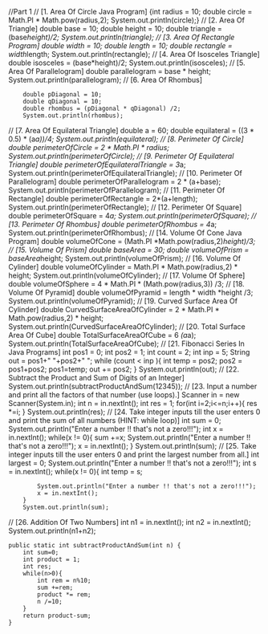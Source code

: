 //Part 1
//        [1. Area Of Circle Java Program]
        {int radius = 10;
        double circle =  Math.PI * Math.pow(radius,2);
        System.out.println(circle);}
//        [2. Area Of Triangle]
        double base = 10;
        double height = 10;
        double triangle = (base*height)/2;
        System.out.println(triangle);
//        [3. Area Of Rectangle Program]
        double width = 10;
        double length = 10;
        double rectangle = width*length;
        System.out.println(rectangle);
//        [4. Area Of Isosceles Triangle]
        double isosceles = (base*height)/2;
        System.out.println(isosceles);
//        [5. Area Of Parallelogram]
        double parallelogram = base * height;
        System.out.println(parallelogram);
//        [6. Area Of Rhombus]

        double pDiagonal = 10;
        double qDiagonal = 10;
        double rhombus = (pDiagonal * qDiagonal) /2;
        System.out.println(rhombus);
//        [7. Area Of Equilateral Triangle]
        double a = 60;
        double equilateral = ((3 * 0.5) * (a*a))/4;
        System.out.println(equilateral);
//        [8. Perimeter Of Circle]
        double perimeterOfCircle = 2 * Math.PI * radius;
        System.out.println(perimeterOfCircle);
//        [9. Perimeter Of Equilateral Triangle]
        double perimeterOfEquilateralTriangle = 3*a;
        System.out.println(perimeterOfEquilateralTriangle);
//        [10. Perimeter Of Parallelogram]
        double perimeterOfParallelogram = 2 * (a+base);
        System.out.println(perimeterOfParallelogram);
//        [11. Perimeter Of Rectangle]
        double perimeterOfRectangle = 2*(a+length);
        System.out.println(perimeterOfRectangle);
//        [12. Perimeter Of Square]
        double perimeterOfSquare = 4*a;
        System.out.println(perimeterOfSquare);
//        [13. Perimeter Of Rhombus]
        double perimeterOfRhombus = 4*a;
        System.out.println(perimeterOfRhombus);
//        [14. Volume Of Cone Java Program]
        double volumeOfCone = (Math.PI *Math.pow(radius,2)*height)/3;
//        [15. Volume Of Prism]
        double baseArea = 30;
        double volumeOfPrism = baseArea*height;
        System.out.println(volumeOfPrism);
//        [16. Volume Of Cylinder]
        double volumeOfCylinder = Math.PI * Math.pow(radius,2) * height;
        System.out.println(volumeOfCylinder);
//        [17. Volume Of Sphere]
        double volumeOfSphere = 4 * Math.PI * (Math.pow(radius,3)) /3;
//        [18. Volume Of Pyramid]
        double volumeOfPyramid = length * width *height /3;
        System.out.println(volumeOfPyramid);
//        [19. Curved Surface Area Of Cylinder]
        double CurvedSurfaceAreaOfCylinder = 2 * Math.PI * Math.pow(radius,2) * height;
        System.out.println(CurvedSurfaceAreaOfCylinder);
//        [20. Total Surface Area Of Cube]
        double TotalSurfaceAreaOfCube = 6  *(a*a);
        System.out.println(TotalSurfaceAreaOfCube);
//        [21. Fibonacci Series In Java Programs]
        int pos1 = 0;
        int pos2 = 1;
        int count = 2;
        int inp = 5;
        String out = pos1+" "+pos2+" ";
        while (count < inp ){
            int temp = pos2;
            pos2 = pos1+pos2;
            pos1=temp;
            out += pos2;
        }
        System.out.println(out);
//        [22. Subtract the Product and Sum of Digits of an Integer]
        System.out.println(subtractProductAndSum(12345));
//        [23. Input a number and print all the factors of that number (use loops).]
        Scanner in = new Scanner(System.in);
        int n = in.nextInt();
        int res = 1;
        for(int i=2;i<=n;i++){
            res *=i;
        }
        System.out.println(res);
//        [24. Take integer inputs till the user enters 0 and print the sum of all numbers (HINT: while loop)]
        int sum = 0;
        System.out.println("Enter a number !! that's not a zero!!!");
        int x = in.nextInt();
        while(x != 0){
            sum +=x;
            System.out.println("Enter a number !! that's not a zero!!!");
            x = in.nextInt();
        }
        System.out.println(sum);
//        [25. Take integer inputs till the user enters 0 and print the largest number from all.]
        int largest = 0;
        System.out.println("Enter a number !! that's not a zero!!!");
        int s = in.nextInt();
        while(x != 0){
            int temp = s;

            System.out.println("Enter a number !! that's not a zero!!!");
            x = in.nextInt();
        }
        System.out.println(sum);
//        [26. Addition Of Two Numbers]
        int n1 = in.nextInt();
        int n2 = in.nextInt();
        System.out.println(n1+n2);
    
    public static int subtractProductAndSum(int n) {
        int sum=0;
        int product = 1;
        int res;
        while(n>0){
            int rem = n%10;
            sum +=rem;
            product *= rem;
            n /=10;
        }
        return product-sum;
    }